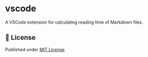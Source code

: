# vscode

A VSCode extension for calculating reading time of Markdown files.

## 📄 License

Published under [MIT License](./LICENSE).

